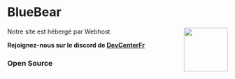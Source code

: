 # BlueBear

Notre site est hébergé par Webhost [<img src="https://www.theengineeringprojects.com/wp-content/uploads/2018/02/000webhost.png" align="right" width="100">](https://000webhost.com)

**Rejoignez-nous sur le discord de [DevCenterFr](https://discord.gg/8HUqgnw)**

### Open Source
